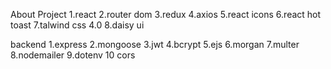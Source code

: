 About Project
1.react
2.router dom
3.redux
4.axios
5.react icons
6.react hot toast
7.talwind css 4.0
8.daisy ui


backend
1.express
2.mongoose
3.jwt
4.bcrypt
5.ejs
6.morgan
7.multer
8.nodemailer
9.dotenv 10 cors
